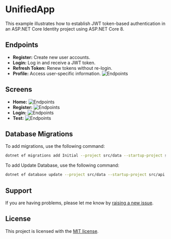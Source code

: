 # UnifiedApp

This example illustrates how to establish JWT token-based authentication in an ASP.NET Core Identity project using ASP.NET Core 8.

## Endpoints

- **Register:** Create new user accounts.
- **Login:** Log in and receive a JWT token.
- **Refresh Token:** Renew tokens without re-login.
- **Profile:** Access user-specific information.
![Endpoints](https://github.com/andissanayake/UnifiedApp/blob/master/images/endpoint.png?raw=true)


## Screens

- **Home:**
![Endpoints](https://github.com/andissanayake/UnifiedApp/blob/master/images/home.png?raw=true)
- **Register:**
![Endpoints](https://github.com/andissanayake/UnifiedApp/blob/master/images/register.png?raw=true)
- **Login:**
![Endpoints](https://github.com/andissanayake/UnifiedApp/blob/master/images/login.png?raw=true)
- **Test:**
![Endpoints](https://github.com/andissanayake/UnifiedApp/blob/master/images/test.png?raw=true)
## Database Migrations

To add migrations, use the following command:

```bash
dotnet ef migrations add Initial --project src/data --startup-project src/api
```

To add Update Database, use the following command:

```bash
dotnet ef database update --project src/data --startup-project src/api
```
## Support

If you are having problems, please let me know by [raising a new issue](https://github.com/andissanayake/UnifiedApp/issues).

## License

This project is licensed with the [MIT license](LICENSE).